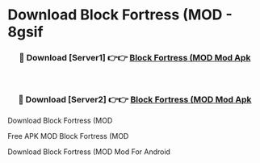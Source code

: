 # Download Block Fortress (MOD - 8gsif



<div align="center">
<h3>🔴 Download [Server1] 👉👉 <a href="https://momento.my/?title=Block_Fortress_(MOD">Block Fortress (MOD Mod Apk</a></h3><br>

<h3>🔴 Download [Server2] 👉👉 <a href="https://momento.my/?title=Block_Fortress_(MOD">Block Fortress (MOD Mod Apk</a></h3>
</div>



Download Block Fortress (MOD 

Free APK MOD Block Fortress (MOD 

Download Block Fortress (MOD Mod For Android
